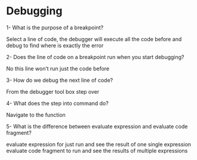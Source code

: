 # Debugging

1- What is the purpose of a breakpoint?

Select a line of code, the debugger will execute all the code before and debug to find where is exactly the error

2- Does the line of code on a breakpoint run when you start debugging?

No this line won’t run just the code before

3- How do we debug the next line of code?

From the debugger tool box step over

4- What does the step into command do?

Navigate to the function

5- What is the difference between evaluate expression and evaluate code fragment?

evaluate expression for just run and see the result of one single expression
evaluate code fragment to run and see the results of multiple expressions
